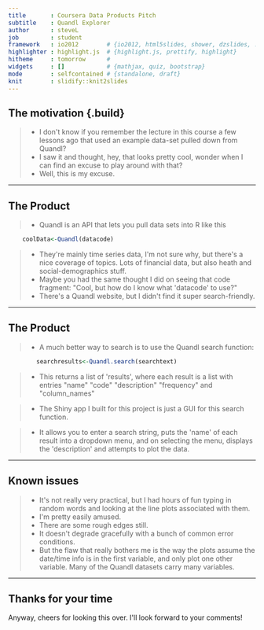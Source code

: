 ```yaml
---
title       : Coursera Data Products Pitch
subtitle    : Quandl Explorer
author      : steveL
job         : student
framework   : io2012        # {io2012, html5slides, shower, dzslides, ...}
highlighter : highlight.js  # {highlight.js, prettify, highlight}
hitheme     : tomorrow      # 
widgets     : []            # {mathjax, quiz, bootstrap}
mode        : selfcontained # {standalone, draft}
knit        : slidify::knit2slides
---
```


## The motivation {.build}

>- I don't know if you remember the lecture in this course a few lessons ago that used an example data-set pulled down from Quandl?
>- I saw it and thought, hey, that looks pretty cool, wonder when I can find an excuse to play around with that?
>- Well, this is my excuse.

---

## The Product

>- Quandl is an API that lets you pull data sets into R like this 


```r
    coolData<-Quandl(datacode)
```

>- They're mainly time series data, I'm not sure why, but there's a nice coverage of topics. Lots of financial data, but also heath and social-demographics stuff.
>- Maybe you had the same thought I did on seeing that code fragment: "Cool, but how do I know what 'datacode' to use?"
>- There's a Quandl website, but I didn't find it super search-friendly.

---

## The Product

>- A much better way to search is to use the Quandl search function:


```r
        searchresults<-Quandl.search(searchtext)
```

>- This returns a list of 'results', where each result is a list with entries "name" "code" "description"  "frequency" and "column_names"

>- The Shiny app I built for this project is just a GUI for this search function.

>- It allows you to enter a search string, puts the 'name' of each result into a dropdown menu, and on selecting the menu, displays the 'description' and attempts to plot the data.

---

## Known issues

>- It's not really very practical, but I had hours of fun typing in random words and looking at the line plots associated with them.
>- I'm pretty easily amused.
>- There are some rough edges still.
>- It doesn't degrade gracefully with a bunch of common error conditions.
>- But the flaw that really bothers me is the way the plots assume the date/time info is in the first variable, and only plot one other variable. Many of the Quandl datasets carry many variables.

---

## Thanks for your time

Anyway, cheers for looking this over. I'll look forward to your comments!
